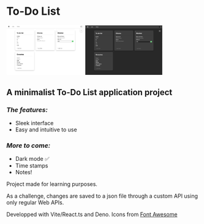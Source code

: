 # To-Do List

<img src='public/demo-light.png' alt='To-do List app demo image' width=40%/> <img src='public/demo-night.png' alt='To-do List app demo image' width=40%/>

## A minimalist To-Do List application project

### _The features:_

- Sleek interface
- Easy and intuitive to use

### _More to come:_

- Dark mode ✅
- Time stamps
- Notes!

Project made for learning purposes.

As a challenge, changes are saved to a json file through a custom API using only regular Web APIs.

Developped with Vite/React.ts and Deno.
Icons from [Font Awesome](https://fontawesome.com/)
